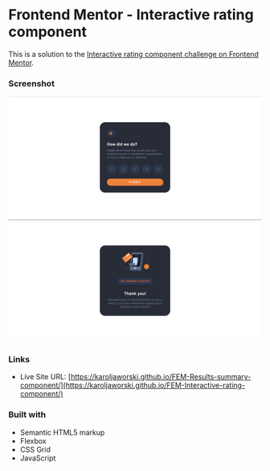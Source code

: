 # Frontend Mentor - Interactive rating component

This is a solution to the [Interactive rating component challenge on Frontend Mentor](https://www.frontendmentor.io/challenges/interactive-rating-component-koxpeBUmI). 

### Screenshot

![](./images/irc1-ss.png)
![](./images/irc2-ss.png)

### Links

- Live Site URL: [https://karoljaworski.github.io/FEM-Results-summary-component/](https://karoljaworski.github.io/FEM-Interactive-rating-component/)

### Built with

- Semantic HTML5 markup
- Flexbox
- CSS Grid
- JavaScript
